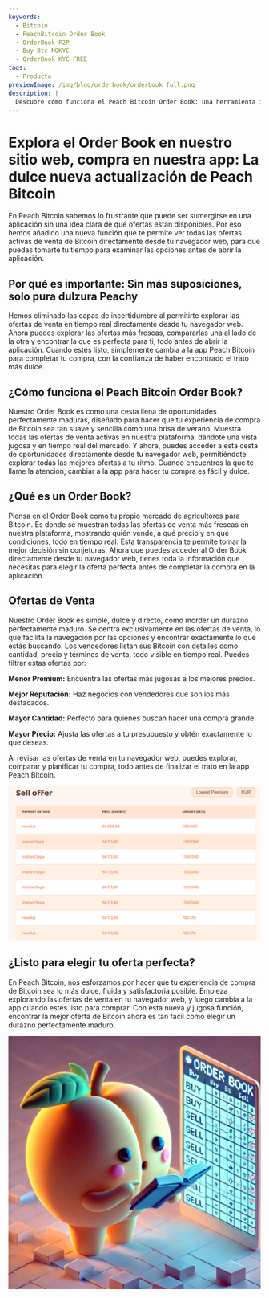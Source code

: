 ```yaml
---
keywords:
  - Bitcoin
  - PeachBitcoin Order Book
  - OrderBook P2P
  - Buy Btc NOKYC
  - OrderBook KYC FREE
tags:
  - Producto
previewImage: /img/blog/orderbook/orderbook_full.png
description: |
  Descubre cómo funciona el Peach Bitcoin Order Book: una herramienta innovadora para comprar Bitcoin de forma rápida, segura y anónima. Aprovecha la configuración única con ofertas exclusivamente de venta para encontrar el trato perfecto según tu método de pago y tus preferencias.
---
```


# Explora el Order Book en nuestro sitio web, compra en nuestra app: La dulce nueva actualización de Peach Bitcoin
En Peach Bitcoin sabemos lo frustrante que puede ser sumergirse en una aplicación sin una idea clara de qué ofertas están disponibles. Por eso hemos añadido una nueva función que te permite ver todas las ofertas activas de venta de Bitcoin directamente desde tu navegador web, para que puedas tomarte tu tiempo para examinar las opciones antes de abrir la aplicación.

## Por qué es importante: Sin más suposiciones, solo pura dulzura Peachy
Hemos eliminado las capas de incertidumbre al permitirte explorar las ofertas de venta en tiempo real directamente desde tu navegador web. Ahora puedes explorar las ofertas más frescas, compararlas una al lado de la otra y encontrar la que es perfecta para ti, todo antes de abrir la aplicación. Cuando estés listo, simplemente cambia a la app Peach Bitcoin para completar tu compra, con la confianza de haber encontrado el trato más dulce.

## ¿Cómo funciona el Peach Bitcoin Order Book?
Nuestro Order Book es como una cesta llena de oportunidades perfectamente maduras, diseñado para hacer que tu experiencia de compra de Bitcoin sea tan suave y sencilla como una brisa de verano. Muestra todas las ofertas de venta activas en nuestra plataforma, dándote una vista jugosa y en tiempo real del mercado. Y ahora, puedes acceder a esta cesta de oportunidades directamente desde tu navegador web, permitiéndote explorar todas las mejores ofertas a tu ritmo. Cuando encuentres la que te llame la atención, cambiar a la app para hacer tu compra es fácil y dulce.

## ¿Qué es un Order Book?
Piensa en el Order Book como tu propio mercado de agricultores para Bitcoin. Es donde se muestran todas las ofertas de venta más frescas en nuestra plataforma, mostrando quién vende, a qué precio y en qué condiciones, todo en tiempo real. Esta transparencia te permite tomar la mejor decisión sin conjeturas. Ahora que puedes acceder al Order Book directamente desde tu navegador web, tienes toda la información que necesitas para elegir la oferta perfecta antes de completar la compra en la aplicación.

## Ofertas de Venta
Nuestro Order Book es simple, dulce y directo, como morder un durazno perfectamente maduro. Se centra exclusivamente en las ofertas de venta, lo que facilita la navegación por las opciones y encontrar exactamente lo que estás buscando. Los vendedores listan sus Bitcoin con detalles como cantidad, precio y términos de venta, todo visible en tiempo real. Puedes filtrar estas ofertas por:

**Menor Premium:** Encuentra las ofertas más jugosas a los mejores precios.

**Mejor Reputación:** Haz negocios con vendedores que son los más destacados.

**Mayor Cantidad:** Perfecto para quienes buscan hacer una compra grande.

**Mayor Precio:** Ajusta las ofertas a tu presupuesto y obtén exactamente lo que deseas.

Al revisar las ofertas de venta en tu navegador web, puedes explorar, comparar y planificar tu compra, todo antes de finalizar el trato en la app Peach Bitcoin.

![](/img/blog/orderbook/orderbook.png)

## ¿Listo para elegir tu oferta perfecta?
En Peach Bitcoin, nos esforzamos por hacer que tu experiencia de compra de Bitcoin sea lo más dulce, fluida y satisfactoria posible. Empieza explorando las ofertas de venta en tu navegador web, y luego cambia a la app cuando estés listo para comprar. Con esta nueva y jugosa función, encontrar la mejor oferta de Bitcoin ahora es tan fácil como elegir un durazno perfectamente maduro.

![](/img/blog/orderbook/kycfree.png)
